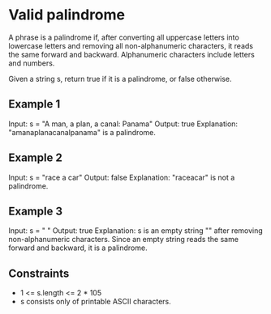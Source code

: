 # Valid palindrome

A phrase is a palindrome if, after converting all uppercase letters into lowercase letters and removing all non-alphanumeric characters, it reads the same forward and backward. Alphanumeric characters include letters and numbers.

Given a string s, return true if it is a palindrome, or false otherwise. 

## Example 1

Input: s = "A man, a plan, a canal: Panama"
Output: true
Explanation: "amanaplanacanalpanama" is a palindrome.

## Example 2

Input: s = "race a car"
Output: false
Explanation: "raceacar" is not a palindrome.

## Example 3

Input: s = " "
Output: true
Explanation: s is an empty string "" after removing non-alphanumeric characters.
Since an empty string reads the same forward and backward, it is a palindrome.

## Constraints

- 1 <= s.length <= 2 * 105
- s consists only of printable ASCII characters.
